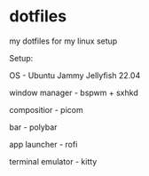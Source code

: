 # dotfiles
my dotfiles for my linux setup


Setup:


OS - Ubuntu Jammy Jellyfish 22.04


window manager - bspwm + sxhkd


compositior - picom


bar - polybar


app launcher - rofi


terminal emulator - kitty


